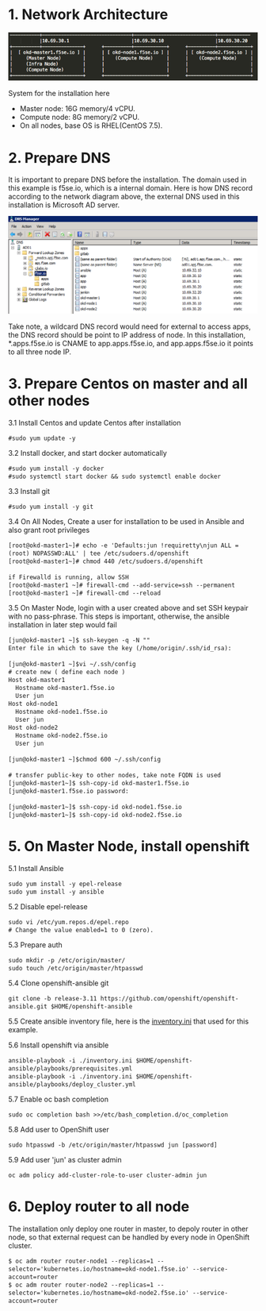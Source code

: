 # 1. Network Architecture

  ![](https://github.com/cjunwchen/installokd311/blob/master/images/network_diagram.png)
  
  System for the installation here
  * Master node: 16G memory/4 vCPU.
  * Compute node: 8G memory/2 vCPU.
  * On all nodes, base OS is RHEL(CentOS 7.5).

# 2. Prepare DNS

It is important to prepare DNS before the installation. The domain used in this example is f5se.io, which is a internal   domain. Here is how DNS record according to the network diagram above, the external DNS used in this installation is Microsoft AD server. 

![](https://github.com/cjunwchen/installokd311/blob/master/images/dnsad.png)

Take note, a wildcard DNS record would need for external to access apps, the DNS record should be point to IP address of node. In this installation, \*.apps.f5se.io is CNAME to app.apps.f5se.io, and app.apps.f5se.io it points to all three node IP.  

# 3. Prepare Centos on master and all other nodes

3.1 Install Centos and update Centos after installation

	#sudo yum update -y
  
3.2 Install docker, and start docker automatically

	#sudo yum install -y docker
	#sudo systemctl start docker && sudo systemctl enable docker

3.3 Install git

	#sudo yum install -y git

3.4 On All Nodes, Create a user for installation to be used in Ansible and also grant root privileges

	[root@okd-master1~]# echo -e 'Defaults:jun !requiretty\njun ALL = (root) NOPASSWD:ALL' | tee /etc/sudoers.d/openshift 
	[root@okd-master1~]# chmod 440 /etc/sudoers.d/openshift 

	if Firewalld is running, allow SSH
	[root@okd-master1 ~]# firewall-cmd --add-service=ssh --permanent 
	[root@okd-master1 ~]# firewall-cmd --reload 
	
3.5 On Master Node, login with a user created above and set SSH keypair with no pass-phrase. This steps is important, otherwise, the ansible installation in later step would fail

	[jun@okd-master1 ~]$ ssh-keygen -q -N "" 
	Enter file in which to save the key (/home/origin/.ssh/id_rsa):

	[jun@okd-master1 ~]$vi ~/.ssh/config
	# create new ( define each node )
	Host okd-master1
	  Hostname okd-master1.f5se.io
	  User jun
	Host okd-node1
	  Hostname okd-node1.f5se.io
	  User jun
	Host okd-node2
	  Hostname okd-node2.f5se.io
	  User jun
	  
	[jun@okd-master1 ~]$chmod 600 ~/.ssh/config
	
	# transfer public-key to other nodes, take note FQDN is used
	[jun@okd-master1~]$ ssh-copy-id okd-master1.f5se.io 
	[jun@okd-master1.f5se.io password: 

	[jun@okd-master1~]$ ssh-copy-id okd-node1.f5se.io 
	[jun@okd-master1~]$ ssh-copy-id okd-node2.f5se.io 

# 5. On Master Node, install openshift

5.1 Install Ansible

	sudo yum install -y epel-release
	sudo yum install -y ansible

5.2 Disable epel-release
	
	sudo vi /etc/yum.repos.d/epel.repo
	# Change the value enabled=1 to 0 (zero).

5.3 Prepare auth
	
	sudo mkdir -p /etc/origin/master/
	sudo touch /etc/origin/master/htpasswd

5.4 Clone openshift-ansible git 
	
	git clone -b release-3.11 https://github.com/openshift/openshift-ansible.git $HOME/openshift-ansible
	
5.5 Create ansible inventory file, here is the [inventory.ini](https://github.com/cjunwchen/installokd311/blob/master/inventory.ini) that used for this example.
	
5.6 Install openshift via ansible

	ansible-playbook -i ./inventory.ini $HOME/openshift-ansible/playbooks/prerequisites.yml
	ansible-playbook -i ./inventory.ini $HOME/openshift-ansible/playbooks/deploy_cluster.yml

5.7 Enable oc bash completion 

	sudo oc completion bash >>/etc/bash_completion.d/oc_completion

5.8 Add user to OpenShift user

	sudo htpasswd -b /etc/origin/master/htpasswd jun [password]

5.9 Add user 'jun' as cluster admin

	oc adm policy add-cluster-role-to-user cluster-admin jun
	
# 6. Deploy router to all node

The installation only deploy one router in master, to depoly router in other node, so that external request can be handled by every node in OpenShift cluster. 


	$ oc adm router router-node1 --replicas=1 --selector='kubernetes.io/hostname=okd-node1.f5se.io' --service-account=router
	$ oc adm router router-node2 --replicas=1 --selector='kubernetes.io/hostname=okd-node2.f5se.io' --service-account=router







  


